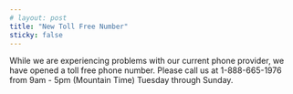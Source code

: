 ```yaml
---
# layout: post
title: "New Toll Free Number"
sticky: false
---
```


While we are experiencing problems with our current phone provider, we have opened a toll free phone number. Please call us at 1-888-665-1976 from 9am - 5pm (Mountain Time) Tuesday through Sunday.
